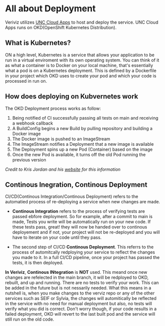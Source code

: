 # All about Deployment

Veriviz utilizes [UNC Cloud Apps](https://cloudapps.unc.edu/) to host and deploy the service. UNC Cloud Apps runs on OKD(OpenShift Kubernetes Distribution). 

## What is Kubernetes?

ON a high level, Kubernetes is a service that allows your application to be run in a virtual enviroment with its own operating system. You can think of it as what a container is to Docker on your local machine, that's essentially what a pod is on a Kubernetes deployment. This is defined by a Dockerfile in your project which OKD uses to create your pod and which your code is processed in run on.

## How does deploying on Kubvernetes work

The OKD Deployment process works as follow:

1. Being notified of CI successfully passing all tests on main and receiving a webhook callback
2. A BuildConfig begins a new Build by pulling repository and building a Docker image
3. The Docker image is pushed to an ImageStream
4. The ImageStream notifies a Deployment that a new image is available
5. The Deployment spins up a new Pod (Container) based on the image
6. Once the new Pod is available, it turns off the old Pod running the previous version

*Credit to Kris Jordan and his [website](https://comp423-25s.github.io/resources/backend-architecture/3-ci-cd/#why-cicd-matters) for this information*

## Continous Inegration, Continous Deployment

CI/CD(Continous Integration/Continous Deployment) refers to the automatied process of re-deploying a service when new changes are made. 

- **Continous Integration** refers to the process of verifying tests are passed ebfore deployment. So for example, after a commit to main is made, Tests you write will be automatically run on your new code. If these tests pass, great! they will now be handed over to continous deployement and if not, your project will not be re-deployed and you will have to iterate on your code until they pass.

- The second step of CI/CD **Continous Deployment**. This referrs to the process of automitcally redploying your service to reflect the changes you made to it. In a full CI/CD pipeline, once your project has passed the tests, it is then deployed. 

**In Veriviz**, **Continous INtegration** is **NOT** used. This meand once new changes are refelected in the main branch, it will be redployed to OKD, rebuilt, and up and running. There are no tests to verify your work. This can be added in the future but is not nessarily needed. What this means in a nutshell is, when you make changes to the verviz repo or any of the other services such as SEIF or Sylvia, the changes will automitically be reflected in the service with no need for manual deployment but also, no tests will verify what you did is correct. Don't worry though, if your code results in a failed deployment, OKD will revert to the last built pod and the service will still run on the old code.


